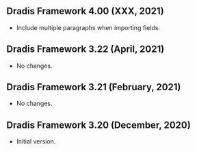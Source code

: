 ## Dradis Framework 4.00 (XXX, 2021) ##

*  Include multiple paragraphs when importing fields.

## Dradis Framework 3.22 (April, 2021) ##

*  No changes.

## Dradis Framework 3.21 (February, 2021) ##

*  No changes.

## Dradis Framework 3.20 (December, 2020) ##

*  Initial version.
